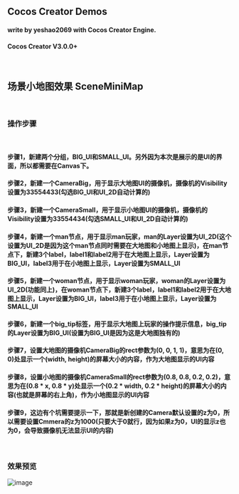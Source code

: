 ## Cocos Creator Demos
#### write by yeshao2069 with Cocos Creator Engine.
#### Cocos Creator V3.0.0+

&nbsp;
## 场景小地图效果   SceneMiniMap
&nbsp;
### 操作步骤
&nbsp;
#### 步骤1，新建两个分组，BIG_UI和SMALL_UI。另外因为本次是展示的是UI的界面，所以都需要在Canvas下。
#### 步骤2，新建一个CameraBig，用于显示大地图UI的摄像机，摄像机的Visibility设置为33554433(勾选BIG_UI和UI_2D自动计算的)
#### 步骤3，新建一个CameraSmall，用于显示小地图UI的摄像机，摄像机的Visibility设置为33554434(勾选SMALL_UI和UI_2D自动计算的)
#### 步骤4，新建一个man节点，用于显示man玩家，man的Layer设置为UI_2D(这个设置为UI_2D是因为这个man节点同时需要在大地图和小地图上显示)，在man节点下，新建3个label，label1和label2用于在大地图上显示，Layer设置为BIG_UI，label3用于在小地图上显示，Layer设置为SMALL_UI
#### 步骤5，新建一个woman节点，用于显示woman玩家，woman的Layer设置为UI_2D(功能同上)，在woman节点下，新建3个label，label1和label2用于在大地图上显示，Layer设置为BIG_UI，label3用于在小地图上显示，Layer设置为SMALL_UI
#### 步骤6，新建一个big_tip标签，用于显示大地图上玩家的操作提示信息，big_tip的Layer设置为BIG_UI(设置为BIG_UI是因为这是大地图独有的)
#### 步骤7，设置大地图的摄像机CameraBig的rect参数为(0, 0, 1, 1)，意思为在(0, 0)处显示一个(width, height)的屏幕大小的内容，作为大地图显示的UI内容
#### 步骤8，设置小地图的摄像机CameraSmall的rect参数为(0.8, 0.8, 0.2, 0.2)，意思为在(0.8 * x, 0.8 * y)处显示一个(0.2 * width, 0.2 * height)的屏幕大小的内容(也就是屏幕的右上角)，作为小地图显示的UI内容
#### 步骤9，这边有个坑需要提示一下，那就是新创建的Camera默认设置的z为0，所以需要设置Cmmera的z为1000(只要大于0就行，因为如果z为0，UI的显示z也为0，会导致摄像机无法显示UI的内容)
&nbsp;
### 效果预览
![image](https://gitee.com/yeshao2069/CocosCreatorDemos/raw/v3.0.0/images/gif/sceneMiniMap.gif)